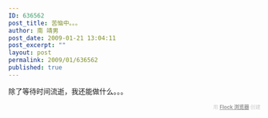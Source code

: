 ```yaml
---
ID: 636562
post_title: 苦恼中。。。
author: 南 靖男
post_date: 2009-01-21 13:04:11
post_excerpt: ""
layout: post
permalink: 2009/01/636562
published: true
---
```

除了等待时间流逝，我还能做什么。。。
   <div class="flockcredit" style="text-align: right; color: #CCC; font-size: x-small;">用 <a href="http://www.flock.com/blogged-with-flock" style="color: #999; font-weight: bold;" target="_new" title="Flock Browser">Flock 浏览器</a> 创建</div>